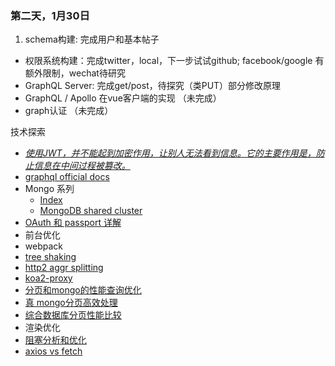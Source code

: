 ### 第二天，1月30日
1. schema构建: 完成用户和基本帖子
- 权限系统构建：完成twitter，local，下一步试试github; facebook/google 有额外限制，wechat待研究
- GraphQL Server: 完成get/post，待探究（类PUT）部分修改原理
- GraphQL / Apollo 在vue客户端的实现 （未完成）
- graph认证 （未完成）


技术探索
- [_使用JWT，并不能起到加密作用，让别人无法看到信息。它的主要作用是，防止信息在中间过程被篡改。_](http://marshal.ohtly.com/2016/05/10/using-jwt-with-nodejs/)
- [graphql official docs](https://facebook.github.io/graphql/#sec-Overview)
- Mongo 系列
    - [Index](http://www.mongoing.com/archives/2797)
    - [MongoDB shared cluster](http://www.mongoing.com/archives/2782)
- [OAuth 和 passport 详解](http://www.moye.me/2014/10/01/oauth-2-0%E5%92%8Cpassport/)
- 前台优化
- webpack
- [tree shaking](https://blog.engineyard.com/2016/tree-shaking)
- [http2 aggr splitting](https://github.com/webpack/webpack/tree/master/examples/http2-aggressive-splitting)
- [koa2-proxy](https://www.npmjs.com/package/koa2-proxy)
- [分页和mongo的性能查询优化](http://nodeonly.com/2015/07/04/mongo-paging/)
- [真 mongo分页高效处理](http://stackoverflow.com/questions/20960815/range-query-for-mongodb-pagination)
- [综合数据库分页性能比较](http://blog.sina.com.cn/s/blog_56545fd30101442b.html)
- 渲染优化
- [阻塞分析和优化](https://gold.xitu.io/post/587f4afb61ff4b00651b3c18)
- [axios vs fetch](https://github.com/mzabriskie/axios/issues/314)